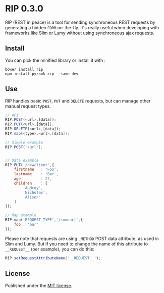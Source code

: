 RIP 0.3.0
=========

RIP (REST in peace) is a tool for sending synchroneous REST requests by generating a hidden `FORM` on-the-fly. It's really useful when developing with frameworks like Slim or Lumy without using synchroneous ajax requests.

Install
-------

You can pick the minified library or install it with :

```
bower install rip
npm install pyrsmk-rip --save-dev
```

Use
---

RIP handles basic `POST`, `PUT` and `DELETE` requests, but can manage other manual request types.

```javascript
// API
RIP.POST(<url>,[data]);
RIP.PUT(<url>,[data]);
RIP.DELETE(<url>,[data]);
RIP.map(<type>,<url>,[data]);

// Simple example
RIP.POST('/url');


// Data example
RIP.PUT('/newclient',{
    firstname   : 'Foo',
    lastname    : 'Bar',
    age         : 27,
    children    : [
        'Audrey',
        'Nicholas',
        'Alison'
    ]
});

// Map example
RIP.map('REQUEST_TYPE','/someurl',{
    foo : 'bar'
});
```

Please note that requests are using `_METHOD` POST data attribute, as used in Slim and Lumy. But if you need to change the name of this attribute to `__REQUEST__` (per example), you can do this:

```javascript
RIP.setRequestAttributeName('__REQUEST__');
```

License
-------

Published under the [MIT license](http://dreamysource.mit-license.org).

